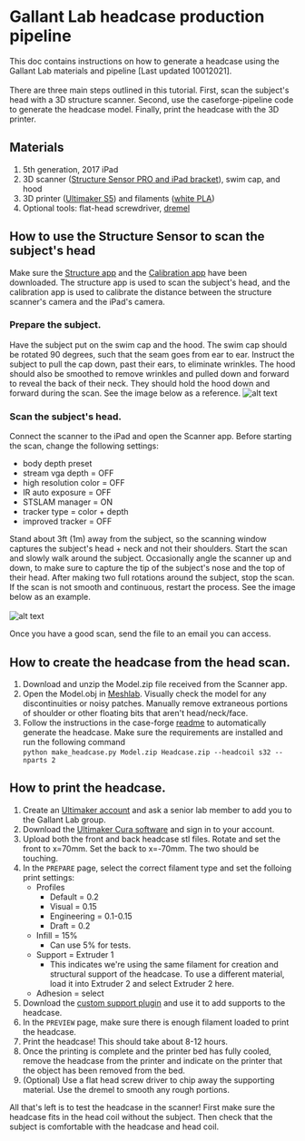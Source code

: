 # Gallant Lab headcase production pipeline
This doc contains instructions on how to generate a headcase using the Gallant Lab materials and pipeline [Last updated 10012021].<br><br>There are three main steps outlined in this tutorial. First, scan the subject's head with a 3D structure scanner. Second, use the caseforge-pipeline code to generate the headcase model. Finally, print the headcase with the 3D printer.

## Materials
1. 5th generation, 2017 iPad
2. 3D scanner ([Structure Sensor PRO and iPad bracket](https://store.structure.io/buy/structure-sensor-pro#bundle-selector)), swim cap, and hood
3. 3D printer ([Ultimaker S5](https://ultimaker.com/3d-printers/ultimaker-s5)) and filaments ([white PLA](https://www.dynamism.com/material/filament/ultimaker-nfc-pla-white.html))
4. Optional tools: flat-head screwdriver, [dremel](https://www.amazon.com/Dremel-Cordless-Variable-Multi-Purpose-Accessory/dp/B07R9PNRBD/ref=sr_1_1?dchild=1&keywords=dremel&qid=1625796956&sr=8-1&srs=5538998011)

## How to use the Structure Sensor to scan the subject's head
Make sure the [Structure app](https://apps.apple.com/us/app/structure/id570447097) and the [Calibration app](https://apps.apple.com/us/app/structure-sensor-calibrator/id914275485) have been downloaded. The structure app is used to scan the subject's head, and the calibration app is used to calibrate the distance between the structure scanner's camera and the iPad's camera. 

### Prepare the subject.
Have the subject put on the swim cap and the hood. The swim cap should be rotated 90 degrees, such that the seam goes from ear to ear. Instruct the subject to pull the cap down, past their ears, to eliminate wrinkles. The hood should also be smoothed to remove wrinkles and pulled down and forward to reveal the back of their neck. They should hold the hood down and forward during the scan. See the image below as a reference.
![alt text](https://github.com/gallantlab/caseforge-pipeline/blob/master/docs/preparethesubject.png)

### Scan the subject's head.
Connect the scanner to the iPad and open the Scanner app. Before starting the scan, change the following settings:
- body depth preset
- stream vga depth = OFF
- high resolution color = OFF 
- IR auto exposure = OFF
- STSLAM manager = ON
- tracker type = color + depth
- improved tracker = OFF

Stand about 3ft (1m) away from the subject, so the scanning window captures the subject's head + neck and not their shoulders. Start the scan and slowly walk around the subject. Occasionally angle the scanner up and down, to make sure to capture the tip of the subject's nose and the top of their head. After making two full rotations around the subject, stop the scan. If the scan is not smooth and continuous, restart the process. See the image below as an example.<br><br>
![alt text](https://github.com/gallantlab/caseforge-pipeline/blob/master/docs/exampleheadscan.png)

Once you have a good scan, send the file to an email you can access.

## How to create the headcase from the head scan.
1. Download and unzip the Model.zip file received from the Scanner app.
2. Open the Model.obj in [Meshlab](https://www.meshlab.net/). Visually check the model for any discontinuities or noisy patches. Manually remove extraneous portions of shoulder or other floating bits that aren't head/neck/face. 
3. Follow the instructions in the case-forge [readme](https://github.com/gallantlab/caseforge-pipeline) to automatically generate the headcase. Make sure the requirements are installed and run the following command<br>
`python make_headcase.py Model.zip Headcase.zip --headcoil s32 --nparts 2`

## How to print the headcase.
1. Create an [Ultimaker account](https://ultimaker.com/software/ultimaker-cura) and ask a senior lab member to add you to the Gallant Lab group. 
2. Download the [Ultimaker Cura software](https://ultimaker.com/software/ultimaker-cura) and sign in to your account.
3. Upload both the front and back headcase stl files. Rotate and set the front to x=70mm. Set the back to x=-70mm. The two should be touching.
4. In the `PREPARE` page, select the correct filament type and set the folloing print settings:
    - Profiles
      - Default = 0.2
      - Visual = 0.15
      - Engineering = 0.1-0.15
      - Draft = 0.2
    - Infill = 15%
      - Can use 5% for tests.
    - Support = Extruder 1
      - This indicates we're using the same filament for creation and structural support of the headcase. To use a different material, load it into Extruder 2 and select Extruder 2 here.
    - Adhesion = select
6. Download the [custom support plugin](https://marketplace.ultimaker.com/app/cura/plugins/lokster/CustomSupports) and use it to add supports to the headcase.
7. In the `PREVIEW` page, make sure there is enough filament loaded to print the headcase.
8. Print the headcase! This should take about 8-12 hours.
9. Once the printing is complete and the printer bed has fully cooled, remove the headcase from the printer and indicate on the printer that the object has been removed from the bed.
10. (Optional) Use a flat head screw driver to chip away the supporting material. Use the dremel to smooth any rough portions.

All that's left is to test the headcase in the scanner! First make sure the headcase fits in the head coil without the subject. Then check that the subject is comfortable with the headcase and head coil. 
